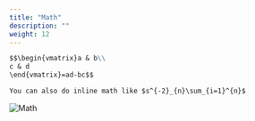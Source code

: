 ```yaml
---
title: "Math"
description: ""
weight: 12
---
```


<!--more-->

```md
$$\begin{vmatrix}a & b\\
c & d
\end{vmatrix}=ad-bc$$

You can also do inline math like $s^{-2}_{n}\sum_{i=1}^{n}$
```

![Math](../images/math.png)

